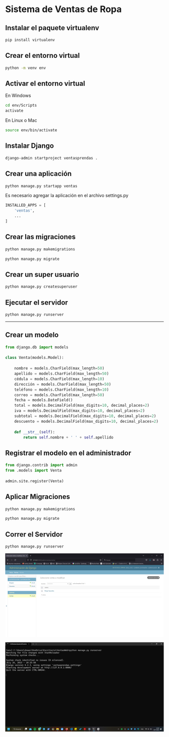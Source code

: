# Sistema de Ventas de Ropa

## Instalar el paquete virtualenv

``` bash
pip install virtualenv
```
## Crear el entorno virtual

``` bash
python -m venv env
```

## Activar el entorno virtual

En Windows
``` bash
cd env/Scripts
activate
```
En Linux o Mac
``` bash
source env/bin/activate
```
## Instalar Django

``` bash
django-admin startproject ventasprendas .
```

## Crear una aplicación

``` bash
python manage.py startapp ventas
```
Es necesario agregar la aplicación en el archivo settings.py

``` python
INSTALLED_APPS = [
    'ventas',
    ...
]
```
## Crear las migraciones

``` bash
python manage.py makemigrations
```
``` bash
python manage.py migrate
```
## Crear un super usuario

``` bash
python manage.py createsuperuser
```
## Ejecutar el servidor

``` bash
python manage.py runserver
```
---
## Crear un modelo

``` python
from django.db import models

class Venta(models.Model):

    nombre = models.CharField(max_length=50)
    apellido = models.CharField(max_length=50)
    cédula = models.CharField(max_length=10)
    dirección = models.CharField(max_length=50)
    teléfono = models.CharField(max_length=10)
    correo = models.CharField(max_length=50)
    fecha = models.DateField()
    total = models.DecimalField(max_digits=10, decimal_places=2)
    iva = models.DecimalField(max_digits=10, decimal_places=2)
    subtotal = models.DecimalField(max_digits=10, decimal_places=2)
    descuento = models.DecimalField(max_digits=10, decimal_places=2)

    def __str__(self):
        return self.nombre + ' ' + self.apellido
```

## Registrar el modelo en el administrador

``` python
from django.contrib import admin
from .models import Venta

admin.site.register(Venta)
```
## Aplicar Migraciones

``` bash
python manage.py makemigrations
```
``` bash
python manage.py migrate
```

## Correr el Servidor

``` bash
python manage.py runserver
```
![](image.png "Admin Django")

![](image-1.png "Servidor Corriendo")